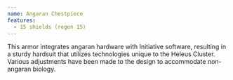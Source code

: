 ```yaml
---
name: Angaran Chestpiece
features:
  - 15 shields (regen 15)
---
```

This armor integrates angaran hardware with Initiative software, resulting in a sturdy hardsuit that utilizes technologies unique to the Heleus Cluster. Various adjustments have been made to the design to accommodate non-angaran biology.